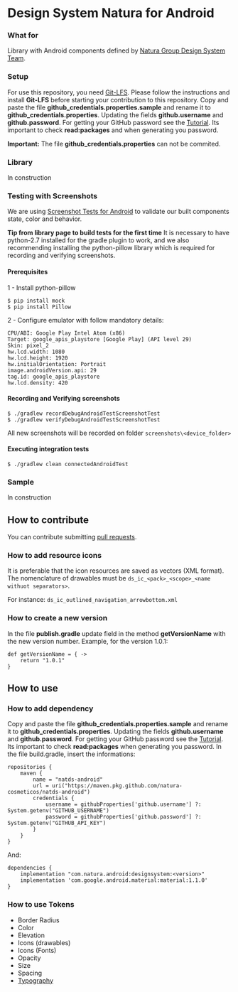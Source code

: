 # Design System Natura for Android

### What for
Library with Android components defined by [Natura Group Design System Team](https://zeroheight.com/25ddaa7f8/p/07a27e).

### Setup
For use this repository, you need [Git-LFS](https://git-lfs.github.com/). Please follow the instructions and install **Git-LFS** before starting your contribution to this repository.
Copy and paste the file **github_credentials.properties.sample** and rename it to **github_credentials.properties**. Updating the fields **github.username** and **github.password**. For getting your GitHub password see the [Tutorial](https://help.github.com/en/github/authenticating-to-github/creating-a-personal-access-token-for-the-command-line). Its important to check **read:packages** and when generating you password.

**Important:** The file **github_credentials.properties** can not be commited.

### Library
In construction

### Testing with Screenshots
We are using [Screenshot Tests for Android](https://github.com/facebook/screenshot-tests-for-android) to validate our built components state, color and behavior.

**Tip from library page to build tests for the first time**
It is necessary to have python-2.7 installed for the gradle plugin to work, and we also recommending installing the python-pillow library which is required for recording and verifying screenshots.

#### Prerequisites
1 - Install python-pillow
```
$ pip install mock
$ pip install Pillow
```

2 - Configure emulator with follow mandatory details:
```
CPU/ABI: Google Play Intel Atom (x86)
Target: google_apis_playstore [Google Play] (API level 29)
Skin: pixel_2
hw.lcd.width: 1080
hw.lcd.height: 1920
hw.initialOrientation: Portrait
image.androidVersion.api: 29
tag.id: google_apis_playstore
hw.lcd.density: 420
```

#### Recording and Verifying screenshots
```
$ ./gradlew recordDebugAndroidTestScreenshotTest
$ ./gradlew verifyDebugAndroidTestScreenshotTest
```
All new screenshots will be recorded on folder `screenshots\<device_folder>`

#### Executing integration tests
```
$ ./gradlew clean connectedAndroidTest
```

### Sample
In construction

## How to contribute

You can contribute submitting [pull requests](https://github.com/natura-cosmeticos/natds-android/pulls).

### How to add resource icons
It is preferable that the icon resources are saved as vectors (XML format). The nomenclature of drawables must be `ds_ic_<pack>_<scope>_<name withuot separators>`.

For instance: `ds_ic_outlined_navigation_arrowbottom.xml`

### How to create a new version
In the file **publish.gradle** update field in the method **getVersionName** with the new version number. Example, for the version 1.0.1:

    def getVersionName = { ->
        return "1.0.1"
    }

## How to use

### How to add dependency
Copy and paste the file **github_credentials.properties.sample** and rename it to **github_credentials.properties**. Updating the fields **github.username** and **github.password**. For getting your GitHub password see the [Tutorial](https://help.github.com/en/github/authenticating-to-github/creating-a-personal-access-token-for-the-command-line). Its important to check **read:packages** when generating you password.
In the file build.gradle, insert the informations:

    repositories {
        maven {
            name = "natds-android"
            url = uri("https://maven.pkg.github.com/natura-cosmeticos/natds-android")
            credentials {
                username = githubProperties['github.username'] ?: System.getenv("GITHUB_USERNAME")
                password = githubProperties['github.password'] ?: System.getenv("GITHUB_API_KEY")
            }
        }
    }

And:

    dependencies {
        implementation "com.natura.android:designsystem:<version>"
        implementation 'com.google.android.material:material:1.1.0'
    }

### How to use Tokens
- Border Radius
- Color
- Elevation
- Icons (drawables)
- Icons (Fonts)
- Opacity
- Size
- Spacing
- [Typography](sample/src/main/kotlin/com/natura/android/sample/tokens/typography/TypographyToken.md)